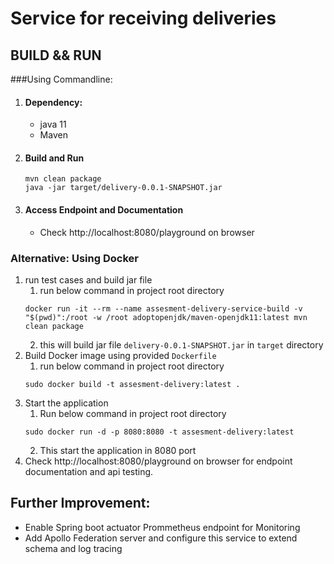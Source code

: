 # Service for receiving deliveries 

## BUILD && RUN
###Using Commandline:
1. #### Dependency:
   - java 11
   - Maven
2. #### Build and Run
   ```aidl
   mvn clean package
   java -jar target/delivery-0.0.1-SNAPSHOT.jar
   ```
3. #### Access Endpoint and Documentation
   - Check http://localhost:8080/playground on browser

### Alternative: Using **Docker**
1. run test cases and build jar file
   1. run below command in project root directory
   ```aidl
   docker run -it --rm --name assesment-delivery-service-build -v "$(pwd)":/root -w /root adoptopenjdk/maven-openjdk11:latest mvn clean package
   ```
   2. this will build jar file ``delivery-0.0.1-SNAPSHOT.jar`` in `target` directory
2. Build Docker image using provided `Dockerfile` 
   1. run below command in project root directory
   ```aidl
   sudo docker build -t assesment-delivery:latest .
   ```
3. Start the application
   1. Run below command in project root directory
   ```aidl
   sudo docker run -d -p 8080:8080 -t assesment-delivery:latest
   ```
   2. This start the application in 8080 port
4. Check http://localhost:8080/playground on browser for endpoint documentation and api testing. 


## Further Improvement:
- Enable Spring boot actuator Prommetheus endpoint for Monitoring
- Add Apollo Federation server and configure this service to extend schema and log tracing

